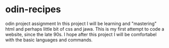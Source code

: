# odin-recipes
odin project assignment
In this project I will be learning and "mastering" html and perhaps little 
bit of css and jawa.
This is my first attempt to code a website, since the late 90s.
I hope after this project I will be comfortabel with the basic languages 
and commands.  
